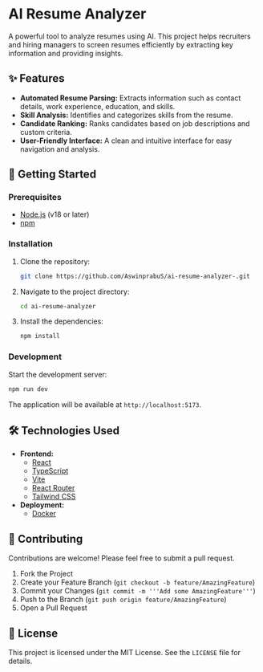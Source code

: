 # AI Resume Analyzer

A powerful tool to analyze resumes using AI. This project helps recruiters and hiring managers to screen resumes efficiently by extracting key information and providing insights.

## ✨ Features

*   **Automated Resume Parsing:** Extracts information such as contact details, work experience, education, and skills.
*   **Skill Analysis:** Identifies and categorizes skills from the resume.
*   **Candidate Ranking:** Ranks candidates based on job descriptions and custom criteria.
*   **User-Friendly Interface:** A clean and intuitive interface for easy navigation and analysis.

## 🚀 Getting Started

### Prerequisites

*   [Node.js](https://nodejs.org/en/) (v18 or later)
*   [npm](https://www.npmjs.com/)

### Installation

1.  Clone the repository:
    ```bash
    git clone https://github.com/AswinprabuS/ai-resume-analyzer-.git
    ```
2.  Navigate to the project directory:
    ```bash
    cd ai-resume-analyzer
    ```
3.  Install the dependencies:
    ```bash
    npm install
    ```

### Development

Start the development server:

```bash
npm run dev
```

The application will be available at `http://localhost:5173`.

## 🛠️ Technologies Used

*   **Frontend:**
    *   [React](https://reactjs.org/)
    *   [TypeScript](https://www.typescriptlang.org/)
    *   [Vite](https://vitejs.dev/)
    *   [React Router](https://reactrouter.com/)
    *   [Tailwind CSS](https://tailwindcss.com/)
*   **Deployment:**
    *   [Docker](https://www.docker.com/)

## 🤝 Contributing

Contributions are welcome! Please feel free to submit a pull request.

1.  Fork the Project
2.  Create your Feature Branch (`git checkout -b feature/AmazingFeature`)
3.  Commit your Changes (`git commit -m '''Add some AmazingFeature'''`)
4.  Push to the Branch (`git push origin feature/AmazingFeature`)
5.  Open a Pull Request

## 📄 License

This project is licensed under the MIT License. See the `LICENSE` file for details.
